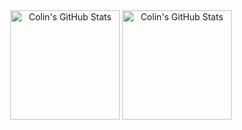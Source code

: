 <div align="center">
  <img align="center" height="175" alt="Colin's GitHub Stats" src="https://github-readme-stats.vercel.app/api/top-langs/?username=ColinGJohnson&layout=compact&theme=github_dark" />
  <img align="center" height="175" alt="Colin's GitHub Stats" src="https://github-readme-stats.vercel.app/api?username=ColinGJohnson&theme=github_dark&show_icons=true&count_private=true&disable_animations=true&include_all_commits=true&hide_rank=true" />
</div>
